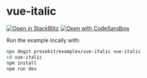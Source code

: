 # vue-italic

[![Open in StackBlitz](https://developer.stackblitz.com/img/open_in_stackblitz.svg)](https://stackblitz.com/github/prosekit/examples/tree/master/vue-italic)
[![Open with CodeSandbox](https://assets.codesandbox.io/github/button-edit-lime.svg)](https://codesandbox.io/p/sandbox/github/prosekit/examples/tree/master/vue-italic)

Run the example locally with:

```bash
npx degit prosekit/examples/vue-italic vue-italic
cd vue-italic
npm install
npm run dev
```
